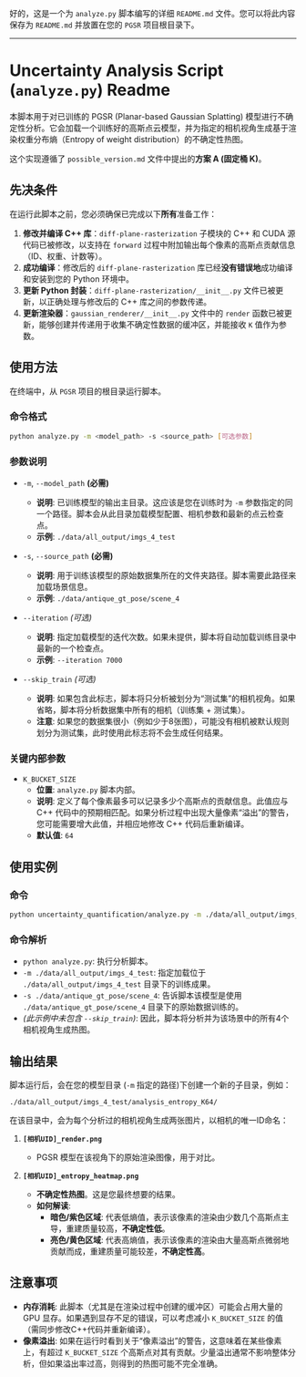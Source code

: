 好的，这是一个为 `analyze.py` 脚本编写的详细 `README.md` 文件。您可以将此内容保存为 `README.md` 并放置在您的 `PGSR` 项目根目录下。

-----

# Uncertainty Analysis Script (`analyze.py`) Readme

本脚本用于对已训练的 PGSR (Planar-based Gaussian Splatting) 模型进行不确定性分析。它会加载一个训练好的高斯点云模型，并为指定的相机视角生成基于渲染权重分布熵（Entropy of weight distribution）的不确定性热图。

这个实现遵循了 `possible_version.md` 文件中提出的**方案 A (固定桶 K)**。

## 先决条件

在运行此脚本之前，您必须确保已完成以下**所有**准备工作：

1.  **修改并编译 C++ 库**：`diff-plane-rasterization` 子模块的 C++ 和 CUDA 源代码已被修改，以支持在 `forward` 过程中附加输出每个像素的高斯点贡献信息（ID、权重、计数等）。
2.  **成功编译**：修改后的 `diff-plane-rasterization` 库已经**没有错误地**成功编译和安装到您的 Python 环境中。
3.  **更新 Python 封装**：`diff-plane-rasterization/__init__.py` 文件已被更新，以正确处理与修改后的 C++ 库之间的参数传递。
4.  **更新渲染器**：`gaussian_renderer/__init__.py` 文件中的 `render` 函数已被更新，能够创建并传递用于收集不确定性数据的缓冲区，并能接收 `K` 值作为参数。

## 使用方法

在终端中，从 `PGSR` 项目的根目录运行脚本。

### 命令格式

```bash
python analyze.py -m <model_path> -s <source_path> [可选参数]
```

### 参数说明

  * `-m`, `--model_path` **(必需)**

      * **说明**: 已训练模型的输出主目录。这应该是您在训练时为 `-m` 参数指定的同一个路径。脚本会从此目录加载模型配置、相机参数和最新的点云检查点。
      * **示例**: `./data/all_output/imgs_4_test`

  * `-s`, `--source_path` **(必需)**

      * **说明**: 用于训练该模型的原始数据集所在的文件夹路径。脚本需要此路径来加载场景信息。
      * **示例**: `./data/antique_gt_pose/scene_4`

  * `--iteration` *(可选)*

      * **说明**: 指定加载模型的迭代次数。如果未提供，脚本将自动加载训练目录中最新的一个检查点。
      * **示例**: `--iteration 7000`

  * `--skip_train` *(可选)*

      * **说明**: 如果包含此标志，脚本将只分析被划分为“测试集”的相机视角。如果省略，脚本将分析数据集中所有的相机（训练集 + 测试集）。
      * **注意**: 如果您的数据集很小（例如少于8张图），可能没有相机被默认规则划分为测试集，此时使用此标志将不会生成任何结果。

### 关键内部参数

  * `K_BUCKET_SIZE`
      * **位置**: `analyze.py` 脚本内部。
      * **说明**: 定义了每个像素最多可以记录多少个高斯点的贡献信息。此值应与 C++ 代码中的预期相匹配。如果分析过程中出现大量像素“溢出”的警告，您可能需要增大此值，并相应地修改 C++ 代码后重新编译。
      * **默认值**: `64`

## 使用实例

### 命令

```bash
python uncertainty_quantification/analyze.py -m ./data/all_output/imgs_4_test -s ./data/antique_gt_pose/scene_4
```

### 命令解析

  * `python analyze.py`: 执行分析脚本。
  * `-m ./data/all_output/imgs_4_test`: 指定加载位于 `./data/all_output/imgs_4_test` 目录下的训练成果。
  * `-s ./data/antique_gt_pose/scene_4`: 告诉脚本该模型是使用 `./data/antique_gt_pose/scene_4` 目录下的原始数据训练的。
  * *(此示例中未包含 `--skip_train`)*: 因此，脚本将分析并为该场景中的所有4个相机视角生成热图。

## 输出结果

脚本运行后，会在您的模型目录 (`-m` 指定的路径)下创建一个新的子目录，例如：

`./data/all_output/imgs_4_test/analysis_entropy_K64/`

在该目录中，会为每个分析过的相机视角生成两张图片，以相机的唯一ID命名：

1.  **`[相机UID]_render.png`**

      * PGSR 模型在该视角下的原始渲染图像，用于对比。

2.  **`[相机UID]_entropy_heatmap.png`**

      * **不确定性热图**。这是您最终想要的结果。
      * **如何解读**:
          * **暗色/紫色区域**: 代表低熵值，表示该像素的渲染由少数几个高斯点主导，重建质量较高，**不确定性低**。
          * **亮色/黄色区域**: 代表高熵值，表示该像素的渲染由大量高斯点微弱地贡献而成，重建质量可能较差，**不确定性高**。

## 注意事项

  * **内存消耗**: 此脚本（尤其是在渲染过程中创建的缓冲区）可能会占用大量的 GPU 显存。如果遇到显存不足的错误，可以考虑减小 `K_BUCKET_SIZE` 的值（需同步修改C++代码并重新编译）。
  * **像素溢出**: 如果在运行时看到关于“像素溢出”的警告，这意味着在某些像素上，有超过 `K_BUCKET_SIZE` 个高斯点对其有贡献。少量溢出通常不影响整体分析，但如果溢出率过高，则得到的热图可能不完全准确。